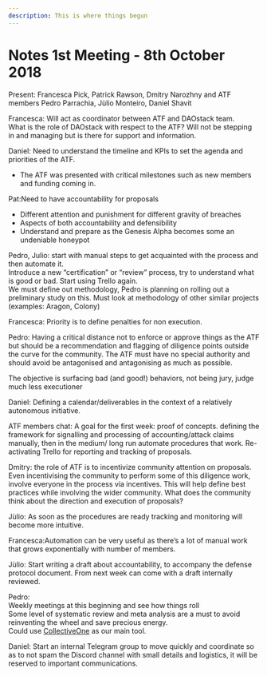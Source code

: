 ```yaml
---
description: This is where things begun
---
```


# Notes 1st Meeting - 8th October 2018

Present: Francesca Pick, Patrick Rawson, Dmitry Narozhny and ATF members Pedro Parrachia, Jùlio Monteiro, Daniel Shavit

Francesca: Will act as coordinator between ATF and DAOstack team.  
What is the role of DAOstack with respect to the ATF? Will not be stepping in and managing but is there for support and information.

Daniel: Need to understand the timeline and KPIs to set the agenda and priorities of the ATF.

* The ATF was presented with critical milestones such as new members and funding coming in.

Pat:Need to have accountability for proposals

* Different attention and punishment for different gravity of breaches
* Aspects of both accountability and defensibility
* Understand and prepare as the Genesis Alpha becomes some an undeniable honeypot

Pedro, Julio: start with manual steps to get acquainted with the process and then automate it.  
Introduce a new “certification” or “review” process, try to understand what is good or bad. Start using Trello again.  
We must define out methodology, Pedro is planning on rolling out a preliminary study on this. Must look at methodology of other similar projects \(examples: Aragon, Colony\)

Francesca: Priority is to define penalties for non execution.

Pedro: Having a critical distance not to enforce or approve things as the ATF but should be a recommendation and flagging of diligence points outside the curve for the community. The ATF must have no special authority and should avoid be antagonised and antagonising as much as possible.

The objective is surfacing bad \(and good!\) behaviors, not being jury, judge much less executioner

Daniel: Defining a calendar/deliverables in the context of a relatively autonomous initiative.

ATF members chat: A goal for the first week: proof of concepts. defining the framework for signalling and processing of accounting/attack claims manually, then in the medium/ long run automate procedures that work. Re-activating Trello for reporting and tracking of proposals.

Dmitry: the role of ATF is to incentivize community attention on proposals. Even incentivising the community to perform some of this diligence work, involve everyone in the process via incentives. This will help define best practices while involving the wider community. What does the community think about the direction and execution of proposals?

Jùlio: As soon as the procedures are ready tracking and monitoring will become more intuitive.

Francesca:Automation can be very useful as there’s a lot of manual work that grows exponentially with number of members.

Jùlio: Start writing a draft about accountability, to accompany the defense protocol document. From next week can come with a draft internally reviewed.

Pedro:  
Weekly meetings at this beginning and see how things roll  
Some level of systematic review and meta analysis are a must to avoid reinventing the wheel and save precious energy.  
Could use [CollectiveOne](http://www.collectiveone.org) as our main tool.

Daniel: Start an internal Telegram group to move quickly and coordinate so as to not spam the Discord channel with small details and logistics, it will be reserved to important communications.  



